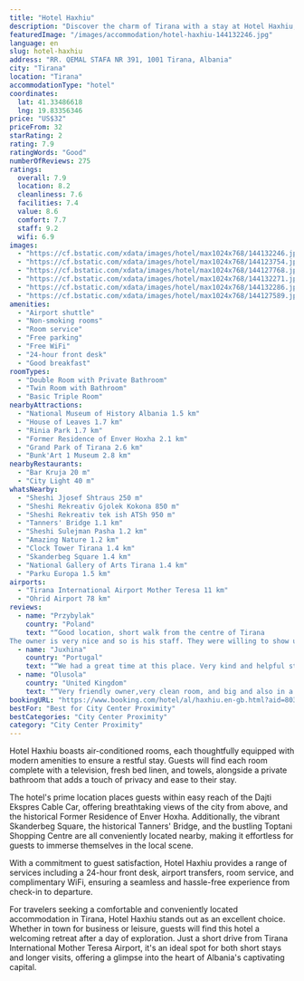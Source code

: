 ```yaml
---
title: "Hotel Haxhiu"
description: "Discover the charm of Tirana with a stay at Hotel Haxhiu, a cozy establishment that promises comfort and convenience in Albania's vibrant capital."
featuredImage: "/images/accommodation/hotel-haxhiu-144132246.jpg"
language: en
slug: hotel-haxhiu
address: "RR. QEMAL STAFA NR 391, 1001 Tirana, Albania"
city: "Tirana"
location: "Tirana"
accommodationType: "hotel"
coordinates:
  lat: 41.33486618
  lng: 19.83356346
price: "US$32"
priceFrom: 32
starRating: 2
rating: 7.9
ratingWords: "Good"
numberOfReviews: 275
ratings:
  overall: 7.9
  location: 8.2
  cleanliness: 7.6
  facilities: 7.4
  value: 8.6
  comfort: 7.7
  staff: 9.2
  wifi: 6.9
images:
  - "https://cf.bstatic.com/xdata/images/hotel/max1024x768/144132246.jpg?k=d4f4de54cbee290964becb03731574ac8d492f998588c6eafb963115cd9ff74a&o=&hp=1"
  - "https://cf.bstatic.com/xdata/images/hotel/max1024x768/144123754.jpg?k=95faf2cac50ab2b387508fdb8609af899bcf5ef07ee57855e4438bb09e2cb281&o=&hp=1"
  - "https://cf.bstatic.com/xdata/images/hotel/max1024x768/144127768.jpg?k=19dc4503d4c970e84aa42a1ecd4919ee436ef407a78a7afb468ef5e90c1dcbe7&o=&hp=1"
  - "https://cf.bstatic.com/xdata/images/hotel/max1024x768/144132271.jpg?k=1a99a5c269478b21561bb26345d5a432e4598c0abca3aa04e2216ac4c438fcd1&o=&hp=1"
  - "https://cf.bstatic.com/xdata/images/hotel/max1024x768/144132286.jpg?k=b9ce47a4e4215d4d7f67be9b5506e7f65cdab6907cd3664ca995678a5ed5208e&o=&hp=1"
  - "https://cf.bstatic.com/xdata/images/hotel/max1024x768/144127589.jpg?k=3cadeb064710ed0e9a323c3b2869b0d219dcd828a5b787373942aa73adbca953&o=&hp=1"
amenities:
  - "Airport shuttle"
  - "Non-smoking rooms"
  - "Room service"
  - "Free parking"
  - "Free WiFi"
  - "24-hour front desk"
  - "Good breakfast"
roomTypes:
  - "Double Room with Private Bathroom"
  - "Twin Room with Bathroom"
  - "Basic Triple Room"
nearbyAttractions:
  - "National Museum of History Albania 1.5 km"
  - "House of Leaves 1.7 km"
  - "Rinia Park 1.7 km"
  - "Former Residence of Enver Hoxha 2.1 km"
  - "Grand Park of Tirana 2.6 km"
  - "Bunk'Art 1 Museum 2.8 km"
nearbyRestaurants:
  - "Bar Kruja 20 m"
  - "City Light 40 m"
whatsNearby:
  - "Sheshi Jjosef Shtraus 250 m"
  - "Sheshi Rekreativ Gjolek Kokona 850 m"
  - "Sheshi Rekreativ tek ish ATSh 950 m"
  - "Tanners' Bridge 1.1 km"
  - "Sheshi Sulejman Pasha 1.2 km"
  - "Amazing Nature 1.2 km"
  - "Clock Tower Tirana 1.4 km"
  - "Skanderbeg Square 1.4 km"
  - "National Gallery of Arts Tirana 1.4 km"
  - "Parku Europa 1.5 km"
airports:
  - "Tirana International Airport Mother Teresa 11 km"
  - "Ohrid Airport 78 km"
reviews:
  - name: "Przybylak"
    country: "Poland"
    text: "“Good location, short walk from the centre of Tirana
The owner is very nice and so is his staff. They were willing to show us the way to the nearest shop even in the late evening. Rooms are cozy and fair for their price”"
  - name: "Juxhina"
    country: "Portugal"
    text: "“We had a great time at this place. Very kind and helpful staff. The location is also good- in a quiet area of Tirana. Highly recommended :)”"
  - name: "Olusola"
    country: "United Kingdom"
    text: "“Very friendly owner,very clean room, and big and also in a very great location.”"
bookingURL: "https://www.booking.com/hotel/al/haxhiu.en-gb.html?aid=8035640"
bestFor: "Best for City Center Proximity"
bestCategories: "City Center Proximity"
category: "City Center Proximity"
---
```


Hotel Haxhiu boasts air-conditioned rooms, each thoughtfully equipped with modern amenities to ensure a restful stay. Guests will find each room complete with a television, fresh bed linen, and towels, alongside a private bathroom that adds a touch of privacy and ease to their stay.

The hotel's prime location places guests within easy reach of the Dajti Ekspres Cable Car, offering breathtaking views of the city from above, and the historical Former Residence of Enver Hoxha. Additionally, the vibrant Skanderbeg Square, the historical Tanners' Bridge, and the bustling Toptani Shopping Centre are all conveniently located nearby, making it effortless for guests to immerse themselves in the local scene.

With a commitment to guest satisfaction, Hotel Haxhiu provides a range of services including a 24-hour front desk, airport transfers, room service, and complimentary WiFi, ensuring a seamless and hassle-free experience from check-in to departure.

For travelers seeking a comfortable and conveniently located accommodation in Tirana, Hotel Haxhiu stands out as an excellent choice. Whether in town for business or leisure, guests will find this hotel a welcoming retreat after a day of exploration. Just a short drive from Tirana International Mother Teresa Airport, it's an ideal spot for both short stays and longer visits, offering a glimpse into the heart of Albania's captivating capital.